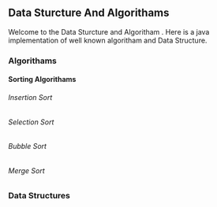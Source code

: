 ## Data Sturcture And Algorithams

Welcome to the Data Sturcture and Algoritham . Here is a java implementation of well known algoritham and Data Structure.

### Algorithams
#### Sorting Algorithams
###### Insertion Sort
###### Selection Sort
###### Bubble Sort
###### Merge Sort

### Data Structures
